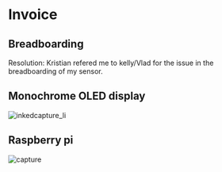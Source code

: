 # Invoice

## Breadboarding 
Resolution: Kristian refered me to kelly/Vlad for the issue in the breadboarding of my sensor.

## Monochrome OLED display
![inkedcapture_li](https://user-images.githubusercontent.com/43180933/46378961-4ec2f500-c66b-11e8-9ca0-0cf130a3aa82.jpg)

## Raspberry pi
![capture](https://user-images.githubusercontent.com/43180933/46379019-83cf4780-c66b-11e8-83dd-57b97c93632f.PNG)
